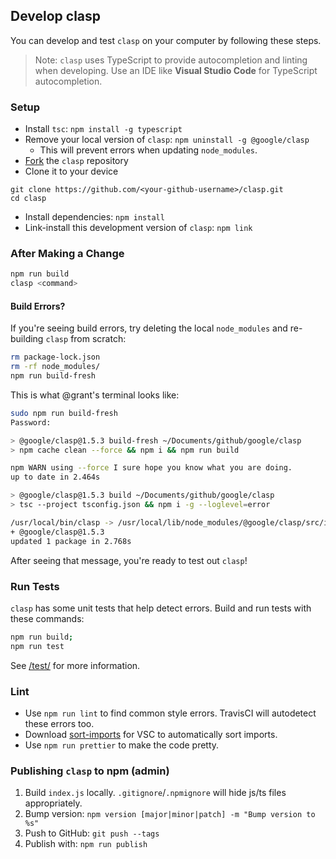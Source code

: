 ## Develop clasp

You can develop and test `clasp` on your computer by following these steps.

> Note: `clasp` uses TypeScript to provide autocompletion and linting when developing. Use an IDE like **Visual Studio Code** for TypeScript autocompletion.

### Setup

- Install `tsc`: `npm install -g typescript`
- Remove your local version of `clasp`: `npm uninstall -g @google/clasp`
  - This will prevent errors when updating `node_modules`.
- [Fork](https://help.github.com/en/github/getting-started-with-github/fork-a-repo) the `clasp` repository 
- Clone it to your device
```
git clone https://github.com/<your-github-username>/clasp.git
cd clasp
```
- Install dependencies: `npm install`
- Link-install this development version of `clasp`: `npm link`

### After Making a Change

```sh
npm run build
clasp <command>
```

#### Build Errors?

If you're seeing build errors, try deleting the local `node_modules` and re-building `clasp` from scratch:

```sh
rm package-lock.json
rm -rf node_modules/
npm run build-fresh
```

This is what @grant's terminal looks like:

```sh
sudo npm run build-fresh
Password:

> @google/clasp@1.5.3 build-fresh ~/Documents/github/google/clasp
> npm cache clean --force && npm i && npm run build

npm WARN using --force I sure hope you know what you are doing.
up to date in 2.464s

> @google/clasp@1.5.3 build ~/Documents/github/google/clasp
> tsc --project tsconfig.json && npm i -g --loglevel=error

/usr/local/bin/clasp -> /usr/local/lib/node_modules/@google/clasp/src/index.js
+ @google/clasp@1.5.3
updated 1 package in 2.768s
```

After seeing that message, you're ready to test out `clasp`!

### Run Tests

`clasp` has some unit tests that help detect errors. Build and run tests with these commands:

```sh
npm run build;
npm run test
```

See [/test/](/test/) for more information.

### Lint

- Use `npm run lint` to find common style errors. TravisCI will autodetect these errors too.
- Download [sort-imports](https://marketplace.visualstudio.com/items?itemName=amatiasq.sort-imports) for VSC to automatically sort imports.
- Use `npm run prettier` to make the code pretty.

### Publishing `clasp` to npm (admin)

1. Build `index.js` locally. `.gitignore`/`.npmignore` will hide js/ts files appropriately.
1. Bump version: `npm version [major|minor|patch] -m "Bump version to %s"`
1. Push to GitHub: `git push --tags`
1. Publish with: `npm run publish`

